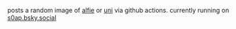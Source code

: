 posts a random image of [alfie](https://twitter.com/goodboyalfie) or [uni](https://twitter.com/unicouniuni3) via github actions. currently running on [s0ap.bsky.social](https://bsky.app/profile/did:plc:cyt4bxfmtrmawwbhwajwacau)
